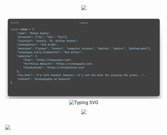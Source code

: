 <!--Are you looking at my README code? Hmm...-->
<div align="center">
  <img src="http://github-profile-summary-cards.vercel.app/api/cards/profile-details?username=IMGROOT2&theme=transparent">
<!--   <img src="http://github-profile-summary-cards.vercel.app/api/cards/stats?username=IMGROOT2&theme=transparent"> -->
</div>
<br>
<img src="https://github.com/IMGROOT2/IMGROOT2/blob/main/ray-so-export.png?raw=true" alt="Ruhan code"
<br>
<div align="center">
<img src="https://readme-typing-svg.demolab.com?font=Fira+Code&pause=1000&color=3D7CF7&center=true&vCenter=true&repeat=false&width=435&lines=%F0%9F%9B%A0%EF%B8%8F+Languages%2C+Frameworks%2C+and+Tools" alt="Typing SVG" />
</div>
<p align="center">
    <img src="https://skillicons.dev/icons?i=atom,discord,html,css,js,sass,git,java,python,pug,nodejs,vuejs,tailwind,firebase,github,vscode,idea,replit,vercel,vite&perline=5" />
</p>
<br>
<img src="https://hit.yhype.me/github/profile?user_id=116324098">

